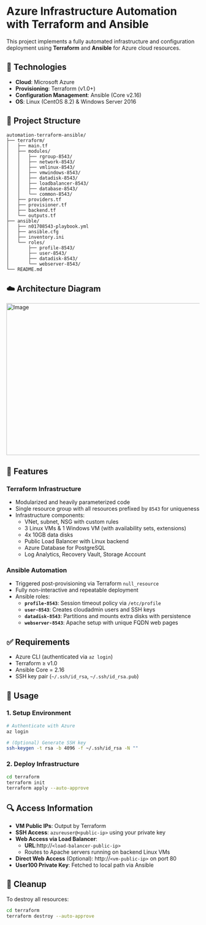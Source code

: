 # Azure Infrastructure Automation with Terraform and Ansible

This project implements a fully automated infrastructure and configuration deployment using **Terraform** and **Ansible** for Azure cloud resources.

## 🔧 Technologies

- **Cloud**: Microsoft Azure
- **Provisioning**: Terraform (v1.0+)
- **Configuration Management**: Ansible (Core v2.16)
- **OS**: Linux (CentOS 8.2) & Windows Server 2016

## 📁 Project Structure

```
automation-terraform-ansible/
├── terraform/
│   ├── main.tf
│   ├── modules/
│   │   ├── rgroup-8543/
│   │   ├── network-8543/
│   │   ├── vmlinux-8543/
│   │   ├── vmwindows-8543/
│   │   ├── datadisk-8543/
│   │   ├── loadbalancer-8543/
│   │   ├── database-8543/
│   │   └── common-8543/
│   ├── providers.tf
│   ├── provisioner.tf
│   ├── backend.tf
│   └── outputs.tf
├── ansible/
│   ├── n01708543-playbook.yml
│   ├── ansible.cfg
│   ├── inventory.ini
│   └── roles/
│       ├── profile-8543/
│       ├── user-8543/
│       ├── datadisk-8543/
│       └── webserver-8543/
└── README.md
```

## ☁️ Architecture Diagram
<img width="767" height="396" alt="Image" src="https://github.com/user-attachments/assets/28e1e99b-0703-491b-ba18-98b332035179" />

## 🚀 Features

### Terraform Infrastructure

- Modularized and heavily parameterized code
- Single resource group with all resources prefixed by `8543` for uniqueness
- Infrastructure components:
  - VNet, subnet, NSG with custom rules
  - 3 Linux VMs & 1 Windows VM (with availability sets, extensions)
  - 4x 10GB data disks
  - Public Load Balancer with Linux backend
  - Azure Database for PostgreSQL
  - Log Analytics, Recovery Vault, Storage Account


### Ansible Automation

- Triggered post-provisioning via Terraform `null_resource`
- Fully non-interactive and repeatable deployment
- Ansible roles:
  - **`profile-8543`**: Session timeout policy via `/etc/profile`
  - **`user-8543`**: Creates cloudadmin users and SSH keys
  - **`datadisk-8543`**: Partitions and mounts extra disks with persistence
  - **`webserver-8543`**: Apache setup with unique FQDN web pages

## ✅ Requirements

- Azure CLI (authenticated via `az login`)
- Terraform ≥ v1.0
- Ansible Core = 2.16
- SSH key pair (`~/.ssh/id_rsa`, `~/.ssh/id_rsa.pub`)


## 🚀 Usage

### 1. Setup Environment

```bash
# Authenticate with Azure
az login

# (Optional) Generate SSH key
ssh-keygen -t rsa -b 4096 -f ~/.ssh/id_rsa -N ""
```

### 2. Deploy Infrastructure

```bash
cd terraform
terraform init
terraform apply --auto-approve
```

## 🔍 Access Information

- **VM Public IPs**: Output by Terraform
- **SSH Access**: `azureuser@<public-ip>` using your private key
- **Web Access via Load Balancer**: 
  - **URL**:http://`<load-balancer-public-ip>`
  - Routes to Apache servers running on backend Linux VMs
- **Direct Web Access** (Optional): http://`<vm-public-ip>` on port 80
- **User100 Private Key**: Fetched to local path via Ansible

## 🧹 Cleanup

To destroy all resources:

```bash
cd terraform
terraform destroy --auto-approve
```
